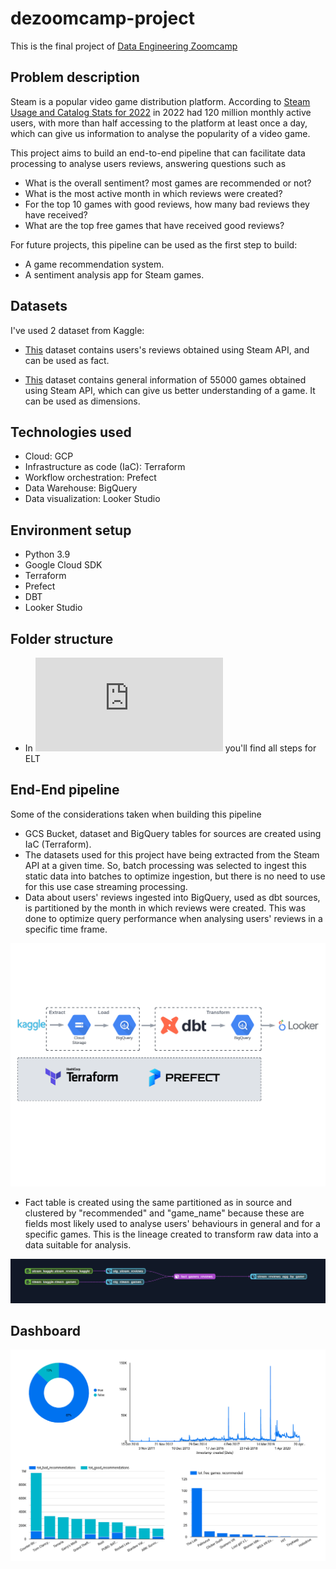 # dezoomcamp-project

This is the final project of [Data Engineering Zoomcamp](https://github.com/DataTalksClub/data-engineering-zoomcamp)

## Problem description
Steam is a popular video game distribution platform. According to [Steam Usage and Catalog Stats for 2022](https://backlinko.com/steam-users) in 2022 had 120 million monthly active users, with more than half accessing to the platform at least once a day, which can give us information to analyse the popularity of a video game.   

This project aims to build an end-to-end pipeline that can facilitate data processing to analyse users reviews, answering questions such as
- What is the overall sentiment? most games are recommended or not?
- What is the most active month in which reviews were created?
- For the top 10 games with good reviews, how many bad reviews they have received?
- What are the top free games that have received good reviews?

For future projects, this pipeline can be used as the first step to build:
- A game recommendation system.
- A sentiment analysis app for Steam games.

## Datasets
I've used 2 dataset from Kaggle:

- [This](https://www.kaggle.com/datasets/forgemaster/steam-reviews-dataset) dataset contains users's reviews obtained using Steam API, and can be used as fact.

- [This](https://www.kaggle.com/datasets/tristan581/all-55000-games-on-steam-november-2022) dataset contains general information of 55000 games obtained using Steam API, which can give us better understanding of a game. It can be used as dimensions.

## Technologies used

- Cloud: GCP
- Infrastructure as code (IaC): Terraform
- Workflow orchestration: Prefect
- Data Warehouse: BigQuery
- Data visualization: Looker Studio

## Environment setup

- Python 3.9
- Google Cloud SDK
- Terraform
- Prefect
- DBT
- Looker Studio

## Folder structure

- In ![prefect folder](https://github.com/aliescont/dezoomcamp-project/blob/main/prefect/README.md) you'll find all steps for ELT

## End-End pipeline

Some of the considerations taken when building this pipeline

- GCS Bucket, dataset and BigQuery tables for sources are created using IaC (Terraform).  
- The datasets used for this project have being extracted from the Steam API at a given time. So, batch processing was selected to ingest this static data into batches to optimize ingestion, but there is no need to use for this use case streaming processing.  
- Data about users' reviews ingested into BigQuery, used as dbt sources, is partitioned by the month in which reviews were created. This was done to optimize query performance when analysing users' reviews in a specific time frame.  

![Diagram](https://github.com/aliescont/dezoomcamp-project/blob/main/images/dezoomcamp-steam_diagram.png)

- Fact table is created using the same partitioned as in source and clustered by "recommended" and "game_name" because these are fields most likely used to analyse users' behaviours in general and for a specific games. This is the lineage created to transform raw data into a data suitable for analysis.

![DBT Lineage](https://github.com/aliescont/dezoomcamp-project/blob/main/images/dbt_steam_lineage.png)
 
## Dashboard
![Dashboard](https://github.com/aliescont/dezoomcamp-project/blob/main/images/dashboard_steam_reviews_agg.png)


